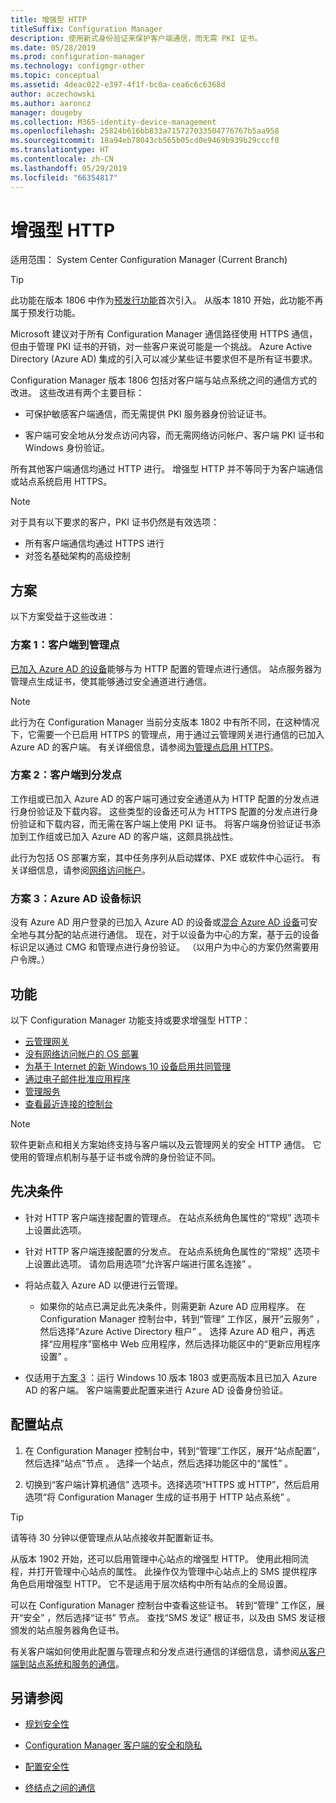 ```yaml
---
title: 增强型 HTTP
titleSuffix: Configuration Manager
description: 使用新式身份验证来保护客户端通信，而无需 PKI 证书。
ms.date: 05/28/2019
ms.prod: configuration-manager
ms.technology: configmgr-other
ms.topic: conceptual
ms.assetid: 4deac022-e397-4f1f-bc0a-cea6c6c6368d
author: aczechowski
ms.author: aaroncz
manager: dougeby
ms.collection: M365-identity-device-management
ms.openlocfilehash: 25824b616bb833a715727033504776767b5aa958
ms.sourcegitcommit: 18a94eb78043cb565b05cd0e9469b939b29cccf0
ms.translationtype: HT
ms.contentlocale: zh-CN
ms.lasthandoff: 05/29/2019
ms.locfileid: "66354817"
---
```

# <a name="enhanced-http"></a>增强型 HTTP

适用范围：  System Center Configuration Manager (Current Branch)

<!--1356889,1358460-->

> [!Tip]  
> 此功能在版本 1806 中作为[预发行功能](/sccm/core/servers/manage/pre-release-features)首次引入。 从版本 1810 开始，此功能不再属于预发行功能。  

Microsoft 建议对于所有 Configuration Manager 通信路径使用 HTTPS 通信，但由于管理 PKI 证书的开销，对一些客户来说可能是一个挑战。 Azure Active Directory (Azure AD) 集成的引入可以减少某些证书要求但不是所有证书要求。

Configuration Manager 版本 1806 包括对客户端与站点系统之间的通信方式的改进。 这些改进有两个主要目标：  

- 可保护敏感客户端通信，而无需提供 PKI 服务器身份验证证书。  

- 客户端可安全地从分发点访问内容，而无需网络访问帐户、客户端 PKI 证书和 Windows 身份验证。  

所有其他客户端通信均通过 HTTP 进行。 增强型 HTTP 并不等同于为客户端通信或站点系统启用 HTTPS。<!-- SCCMDocs issue #1212 -->

> [!Note]  
> 对于具有以下要求的客户，PKI 证书仍然是有效选项：  
>
> - 所有客户端通信均通过 HTTPS 进行  
> - 对签名基础架构的高级控制  


## <a name="bkmk_scenario"></a> 方案

以下方案受益于这些改进：  

### <a name="bkmk_scenario1"></a> 方案 1：客户端到管理点

<!--1356889-->
[已加入 Azure AD 的设备](https://docs.microsoft.com/azure/active-directory/device-management-introduction#azure-ad-joined-devices)能够与为 HTTP 配置的管理点进行通信。 站点服务器为管理点生成证书，使其能够通过安全通道进行通信。

> [!Note]  
> 此行为在 Configuration Manager 当前分支版本 1802 中有所不同，在这种情况下，它需要一个已启用 HTTPS 的管理点，用于通过云管理网关进行通信的已加入 Azure AD 的客户端。 有关详细信息，请参阅[为管理点启用 HTTPS](/sccm/core/clients/manage/cmg/certificates-for-cloud-management-gateway#bkmk_mphttps)。  

### <a name="bkmk_scenario2"></a> 方案 2：客户端到分发点

<!--1358228-->
工作组或已加入 Azure AD 的客户端可通过安全通道从为 HTTP 配置的分发点进行身份验证及下载内容。 这些类型的设备还可从为 HTTPS 配置的分发点进行身份验证和下载内容，而无需在客户端上使用 PKI 证书。 将客户端身份验证证书添加到工作组或已加入 Azure AD 的客户端，这颇具挑战性。

此行为包括 OS 部署方案，其中任务序列从启动媒体、PXE 或软件中心运行。 有关详细信息，请参阅[网络访问帐户](/sccm/core/plan-design/hierarchy/accounts#network-access-account)。<!--1358278-->

### <a name="bkmk_scenario3"></a> 方案 3：Azure AD 设备标识

<!--1358460-->
没有 Azure AD 用户登录的已加入 Azure AD 的设备或[混合 Azure AD 设备](https://docs.microsoft.com/azure/active-directory/device-management-introduction#hybrid-azure-ad-joined-devices)可安全地与其分配的站点进行通信。 现在，对于以设备为中心的方案，基于云的设备标识足以通过 CMG 和管理点进行身份验证。 （以用户为中心的方案仍然需要用户令牌。）  


## <a name="features"></a>功能

以下 Configuration Manager 功能支持或要求增强型 HTTP：

- [云管理网关](/sccm/core/clients/manage/cmg/plan-cloud-management-gateway)
- [没有网络访问帐户的 OS 部署](/sccm/osd/plan-design/planning-considerations-for-automating-tasks#enhanced-http)
- [为基于 Internet 的新 Windows 10 设备启用共同管理](/sccm/comanage/tutorial-co-manage-new-devices)
- [通过电子邮件批准应用程序](/sccm/apps/deploy-use/app-approval#bkmk_email-approve)
- [管理服务](/sccm/core/plan-design/hierarchy/plan-for-the-sms-provider#bkmk_admin-service)
- [查看最近连接的控制台](/sccm/core/servers/manage/admin-console#bkmk_viewconnected)

> [!Note]  
> 软件更新点和相关方案始终支持与客户端以及云管理网关的安全 HTTP 通信。 它使用的管理点机制与基于证书或令牌的身份验证不同。<!-- SCCMDocs issue #1148 -->


## <a name="prerequisites"></a>先决条件  

- 针对 HTTP 客户端连接配置的管理点。 在站点系统角色属性的“常规”  选项卡上设置此选项。  

- 针对 HTTP 客户端连接配置的分发点。 在站点系统角色属性的“常规”  选项卡上设置此选项。 请勿启用选项“允许客户端进行匿名连接”  。  

- 将站点载入 Azure AD 以便进行云管理。  

    - 如果你的站点已满足此先决条件，则需更新 Azure AD 应用程序。 在 Configuration Manager 控制台中，转到“管理”  工作区，展开“云服务”  ，然后选择“Azure Active Directory 租户”  。 选择 Azure AD 租户，再选择“应用程序”窗格中 Web 应用程序，然后选择功能区中的“更新应用程序设置”   。  

- 仅适用于[方案 3](#bkmk_scenario3)  ：运行 Windows 10 版本 1803 或更高版本且已加入 Azure AD 的客户端。 客户端需要此配置来进行 Azure AD 设备身份验证。<!-- SCCMDocs issue 1126 -->


## <a name="configure-the-site"></a>配置站点

1. 在 Configuration Manager 控制台中，转到“管理”工作区，展开“站点配置”，然后选择“站点”节点    。 选择一个站点，然后选择功能区中的“属性”  。  

2. 切换到“客户端计算机通信”  选项卡。选择选项“HTTPS 或 HTTP”，然后启用选项“将 Configuration Manager 生成的证书用于 HTTP 站点系统”   。  

> [!Tip]
> 请等待 30 分钟以便管理点从站点接收并配置新证书。

<!--3798957-->
从版本 1902 开始，还可以启用管理中心站点的增强型 HTTP。 使用此相同流程，并打开管理中心站点的属性。 此操作仅为管理中心站点上的 SMS 提供程序角色启用增强型 HTTP。 它不是适用于层次结构中所有站点的全局设置。

可以在 Configuration Manager 控制台中查看这些证书。 转到“管理”  工作区，展开“安全”  ，然后选择“证书”  节点。 查找“SMS 发证”  根证书，以及由 SMS 发证根颁发的站点服务器角色证书。

有关客户端如何使用此配置与管理点和分发点进行通信的详细信息，请参阅[从客户端到站点系统和服务的通信](/sccm/core/plan-design/hierarchy/communications-between-endpoints#Planning_Client_to_Site_System)。


## <a name="see-also"></a>另请参阅

- [规划安全性](/sccm/core/plan-design/security/plan-for-security)  

- [Configuration Manager 客户端的安全和隐私](/sccm/core/clients/deploy/plan/security-and-privacy-for-clients)  

- [配置安全性](/sccm/core/plan-design/security/configure-security)  

- [终结点之间的通信](/sccm/core/plan-design/hierarchy/communications-between-endpoints)  
